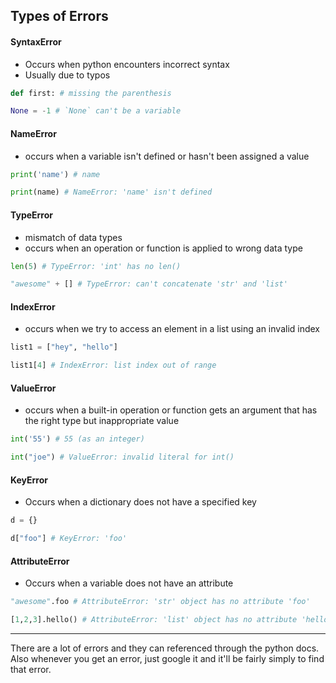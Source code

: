## Types of Errors

#### SyntaxError

- Occurs when python encounters incorrect syntax
- Usually due to typos

```py
def first: # missing the parenthesis

None = -1 # `None` can't be a variable
```

#### NameError

- occurs when a variable isn't defined or hasn't been assigned a value

```py
print('name') # name

print(name) # NameError: 'name' isn't defined
```

#### TypeError

- mismatch of data types
- occurs when an operation or function is applied to wrong data type

```py
len(5) # TypeError: 'int' has no len()

"awesome" + [] # TypeError: can't concatenate 'str' and 'list'
```

#### IndexError

- occurs when we try to access an element in a list using an invalid index

```py
list1 = ["hey", "hello"]

list1[4] # IndexError: list index out of range
```

#### ValueError

- occurs when a built-in operation or function gets an argument that has the right type but inappropriate value

```py
int('55') # 55 (as an integer)

int("joe") # ValueError: invalid literal for int()
```

#### KeyError

- Occurs when a dictionary does not have a specified key

```py
d = {}

d["foo"] # KeyError: 'foo'
```

#### AttributeError

- Occurs when a variable does not have an attribute

```py
"awesome".foo # AttributeError: 'str' object has no attribute 'foo'

[1,2,3].hello() # AttributeError: 'list' object has no attribute 'hello'
```

---

There are a lot of errors and they can referenced through the python docs. Also whenever you get an error, just google it and it'll be fairly simply to find that error.
